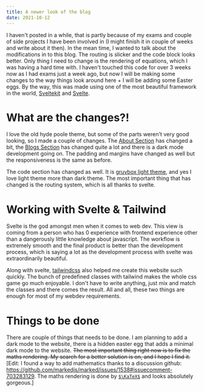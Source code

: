 ```yaml
---
title: A newer look of the blog
date: 2021-10-12
---
```

I haven't posted in a while, that is partly because of my exams and couple of side projects I have been involved in (I might finish it in couple of weeks and write about it then). In the mean time, I wanted to talk about the modifications in to this blog. The routing is slicker and the code block looks better. Only thing I need to change is the rendering of equations, which I was having a hard time with. I haven't touched this code for over 3 weeks now as I had exams just a week ago, but now I will be making some changes to the way things look around here + I will be adding some Easter eggs. By the way, this was made using one of the most beautiful framework in the world, <a href="https://kit.svelte.dev/" target="_blank">Sveltekit</a> and <a href="https://svelte.dev" target="_blank">Svelte</a>.

# What are the changes?!
I love the old hyde poole theme, but some of the parts weren't very good looking, so I made a couple of changes. The <a href="/about">About Section</a> has changed a bit, the <a href="/blogs"> Blogs Section</a> has changed quite a lot and there is a dark mode development going on. The padding and margins have changed as well but the responsiveness is the same as before.

The code section has changed as well. It is <a href="https://github.com/morhetz/gruvbox" target="_blank">gruvbox light theme</a>, and yes I love light theme more than dark theme. The most important thing that has changed is the routing system, which is all thanks to svelte.

# Working with Svelte & Tailwind
Svelte is the god amongst men when it comes to web dev. This view is coming from a person who has 0 experience with frontend experience other than a dangerously little knowledge about javascript. The workflow is extremely smooth and the final product is better than the development process, which is saying a lot as the development process with svelte was extraordinarily beautiful.

Along with svelte, <a href="https://tailwindcss.com/">tailwindcss</a> also helped me create this website such quickly. The bunch of predefined classes with tailwind makes the whole css game go much enjoyable. I don't have to write anything, just mix and match the classes and there comes the result. All and all, these two things are enough for most of my webdev requirements.

# Things to be done
There are couple of things that needs to be done. I am planning to add a dark mode to the website, there is a hidden easter egg that adds a minimal dark mode to the website. ~~The most important thing right now is to fix the maths rendering. My search for a better solution is on, and I hope I find it.~~ [Edit: I found a way to add mathematics thanks to a discussion github: <https://github.com/markedjs/marked/issues/1538#issuecomment-703283129>. The maths rendering is done by <a href="https://katex.org/" target="_blank">`$\KaTeX$`</a> and looks absolutely gorgeous.]
